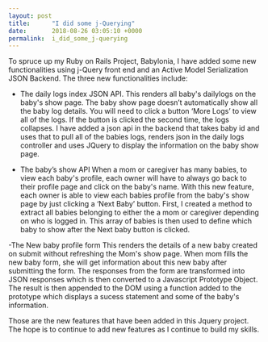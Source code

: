 ```yaml
---
layout: post
title:      "I did some j-Querying"
date:       2018-08-26 03:05:10 +0000
permalink:  i_did_some_j-querying
---
```



To spruce up my Ruby on Rails Project, Babylonia, I have added some new functionalities using j-Query front end and an Active Model Serialization JSON Backend. The three new functionalities include:

- The daily logs index JSON API.
 This renders all baby's dailylogs on the baby's show page. The baby show page doesn’t automatically show all the baby log details. You will need to click a button ‘More Logs’ to view all of the logs. If the button is clicked the second time, the logs collapses. I have added a json api in the backend that takes baby id and uses that to pull all of the babies logs, renders json in the daily logs controller and uses JQuery to display the information on the baby show page. 
   
	 
 
- The baby’s show API
When a mom or caregiver has many babies, to view each baby's profile, each owner will have to always go back to their profile page and click on the baby's name. With this new feature, each owner is able to view each babies profile from the  baby's show page by just clicking a ‘Next Baby’ button. First, I created a method to extract all babies belonging to either the a mom or caregiver depending on who is logged in. This array of babies is then used to define which baby to show after the Next baby button is clicked.
 
-The New baby profile form
This renders the details of a new baby created on submit without refreshing the Mom's show page.  When mom fills the new baby form, she will get information about this new baby after submitting the form. The responses from the form are transformed into JSON responses which is then converted to a Javascript Prototype Object. The result is then appended to the DOM using a function added to the prototype which displays a sucess statement and some of the baby's information.


Those are the new features that have been added in this Jquery project. The hope is to continue to add new features as I continue to build my skills.


